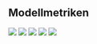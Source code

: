 ## Modellmetriken
![](https://asset.cml.dev/4feea22799ebd6eb8f19b33108a71c600271a992?cml=png)
![](https://asset.cml.dev/74e563129a838800669c7880f99d8fc57fe4dc6f?cml=png)
![](https://asset.cml.dev/b50e0cfa49ddecd31ae0fced32c3580b95e4d73c?cml=png)
![](https://asset.cml.dev/574f92ab1469348709f2bc83547414e32d3e4644?cml=png)
![](https://asset.cml.dev/f0d92f954d74c09ff4899948b1d3cbed8bc7caf9?cml=png)
